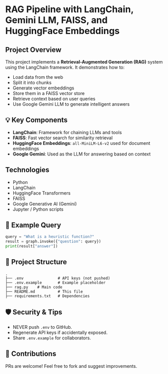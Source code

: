 # RAG Pipeline with LangChain, Gemini LLM, FAISS, and HuggingFace Embeddings

##  Project Overview

This project implements a **Retrieval-Augmented Generation (RAG)** system using the LangChain framework. It demonstrates how to:

* Load data from the web
* Split it into chunks
* Generate vector embeddings
* Store them in a FAISS vector store
* Retrieve context based on user queries
* Use Google Gemini LLM to generate intelligent answers

## 💡 Key Components

* **LangChain**: Framework for chaining LLMs and tools
* **FAISS**: Fast vector search for similarity retrieval
* **HuggingFace Embeddings**: `all-MiniLM-L6-v2` used for document embeddings
* **Google Gemini**: Used as the LLM for answering based on context

##  Technologies

* Python
* LangChain
* HuggingFace Transformers
* FAISS
* Google Generative AI (Gemini)
* Jupyter / Python scripts


## 📄 Example Query

```python
query = "What is a heuristic function?"
result = graph.invoke({"question": query})
print(result["answer"])
```

## 📂 Project Structure

```
.
├── .env               # API keys (not pushed)
├── .env.example       # Example placeholder
├── rag.py    # Main code
├── README.md          # This file
├── requirements.txt   # Dependencies
```

## 🛡️ Security & Tips

* NEVER push `.env` to GitHub.
* Regenerate API keys if accidentally exposed.
* Share `.env.example` for collaborators.

## 🤝 Contributions

PRs are welcome! Feel free to fork and suggest improvements.


